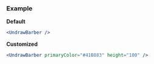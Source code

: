 ### Example

**Default**
```jsx
<UndrawBarber />
```

**Customized**
```jsx
<UndrawBarber primaryColor="#41B883" height="100" />
```
